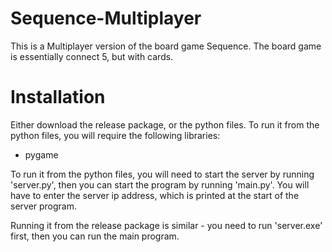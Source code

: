 # Sequence-Multiplayer
This is a Multiplayer version of the board game Sequence. The board game is essentially connect 5, but with cards.

# Installation
Either download the release package, or the python files. To run it from the python files, you will require the following libraries:
- pygame

To run it from the python files, you will need to start the server by running 'server.py', then you can start the program by running 'main.py'. You will have to enter the server ip address, which is printed at the start of the server program.

Running it from the release package is similar - you need to run 'server.exe' first, then you can run the main program.
